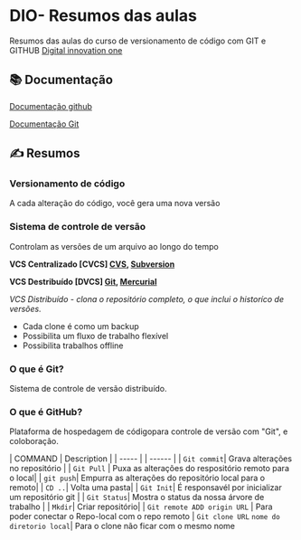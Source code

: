 # DIO- Resumos das aulas 

Resumos das aulas do curso de versionamento de código com GIT e GITHUB
[Digital innovation one](https://web.dio.me/course/versionamento-de-codigo-com-git-e-github/learning/599dd3dd-d189-474f-a55c-22f37b4472da?back=/track/santander-2024-preparatorio-certificacao-aws&tab=undefined&moduleId=undefined)

## 📚 Documentação

[Documentação github](https://docs.github.com/pt/get-started/getting-started-with-git/set-up-git)

[Documentação Git](https://git-scm.com/docs/git)

## ✍ Resumos
 
### Versionamento de código

A cada alteração do código, você gera uma nova versão

### Sistema de controle de versão
Controlam as versões de um arquivo ao longo do tempo

**VCS Centralizado [CVCS] [CVS](https://cvs.nongnu.org/), [Subversion](https://subversion.apache.org/)**

**VCS Destribuído  [DVCS] [Git](https://git-scm.com/), [Mercurial](https://www.mercurial-scm.org/)**

*VCS Distribuído - clona o repositório completo, o que inclui o historíco de versões.*
* Cada clone é como um backup
* Possibilita um fluxo de trabalho flexível
* Possibilita trabalhos offline


### **O que é Git?**
Sistema de controle de versão distribuído.

### **O que é GitHub?**
Plataforma de hospedagem de códigopara controle de versão com "Git", e coloboração.

| COMMAND | Description |
| ----- | | ------ |
| `Git commit`|  Grava alterações no repositório |
| `Git Pull` | Puxa as alterações do respositório remoto para o local|
| `git push`| Empurra as alterações do repositório local para o remoto|
| `CD ..`| Volta uma pasta| 
| `Git Init`| É responsavél por inicializar um repositório git |
| `Git Status`| Mostra o status da nossa árvore de trabalho |
| `Mkdir`| Criar repositório|
| `Git remote ADD origin URL` | Para poder conectar o Repo-local com o repo remoto
| `Git clone URL` `nome do diretorio local`| Para o clone não ficar com o mesmo nome